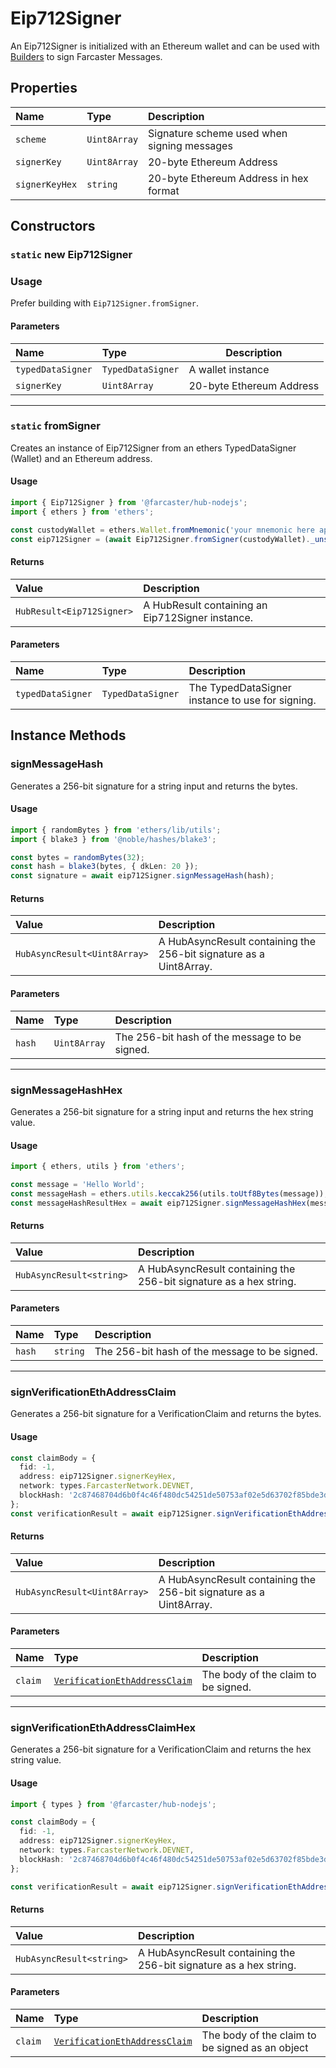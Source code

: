 # Eip712Signer

An Eip712Signer is initialized with an Ethereum wallet and can be used with [Builders](../builders/builders.md) to sign Farcaster Messages.

## Properties

| Name           | Type         | Description                                 |
| :------------- | :----------- | :------------------------------------------ |
| `scheme`       | `Uint8Array` | Signature scheme used when signing messages |
| `signerKey`    | `Uint8Array` | 20-byte Ethereum Address                    |
| `signerKeyHex` | `string`     | 20-byte Ethereum Address in hex format      |

## Constructors

### `static` new Eip712Signer

### Usage

Prefer building with `Eip712Signer.fromSigner`.

#### Parameters

| Name              | Type              | Description              |
| :---------------- | :---------------- | ------------------------ |
| `typedDataSigner` | `TypedDataSigner` | A wallet instance        |
| `signerKey`       | `Uint8Array`      | 20-byte Ethereum Address |

---

### `static` fromSigner

Creates an instance of Eip712Signer from an ethers TypedDataSigner (Wallet) and an Ethereum address.

#### Usage

```typescript
import { Eip712Signer } from '@farcaster/hub-nodejs';
import { ethers } from 'ethers';

const custodyWallet = ethers.Wallet.fromMnemonic('your mnemonic here apple orange banana');
const eip712Signer = (await Eip712Signer.fromSigner(custodyWallet)._unsafeUnwrap();
```

#### Returns

| Value                     | Description                                      |
| :------------------------ | :----------------------------------------------- |
| `HubResult<Eip712Signer>` | A HubResult containing an Eip712Signer instance. |

#### Parameters

| Name              | Type              | Description                                      |
| :---------------- | :---------------- | :----------------------------------------------- |
| `typedDataSigner` | `TypedDataSigner` | The TypedDataSigner instance to use for signing. |

## Instance Methods

### signMessageHash

Generates a 256-bit signature for a string input and returns the bytes.

#### Usage

```typescript
import { randomBytes } from 'ethers/lib/utils';
import { blake3 } from '@noble/hashes/blake3';

const bytes = randomBytes(32);
const hash = blake3(bytes, { dkLen: 20 });
const signature = await eip712Signer.signMessageHash(hash);
```

#### Returns

| Value                        | Description                                                        |
| :--------------------------- | :----------------------------------------------------------------- |
| `HubAsyncResult<Uint8Array>` | A HubAsyncResult containing the 256-bit signature as a Uint8Array. |

#### Parameters

| Name   | Type         | Description                                   |
| :----- | :----------- | :-------------------------------------------- |
| `hash` | `Uint8Array` | The 256-bit hash of the message to be signed. |

---

### signMessageHashHex

Generates a 256-bit signature for a string input and returns the hex string value.

#### Usage

```typescript
import { ethers, utils } from 'ethers';

const message = 'Hello World';
const messageHash = ethers.utils.keccak256(utils.toUtf8Bytes(message));
const messageHashResultHex = await eip712Signer.signMessageHashHex(messageHash);
```

#### Returns

| Value                    | Description                                                        |
| :----------------------- | :----------------------------------------------------------------- |
| `HubAsyncResult<string>` | A HubAsyncResult containing the 256-bit signature as a hex string. |

#### Parameters

| Name   | Type     | Description                                   |
| :----- | :------- | :-------------------------------------------- |
| `hash` | `string` | The 256-bit hash of the message to be signed. |

---

### signVerificationEthAddressClaim

Generates a 256-bit signature for a VerificationClaim and returns the bytes.

#### Usage

```typescript
const claimBody = {
  fid: -1,
  address: eip712Signer.signerKeyHex,
  network: types.FarcasterNetwork.DEVNET,
  blockHash: '2c87468704d6b0f4c46f480dc54251de50753af02e5d63702f85bde3da4f7a3d',
};
const verificationResult = await eip712Signer.signVerificationEthAddressClaim(claimBody);
```

#### Returns

| Value                        | Description                                                        |
| :--------------------------- | :----------------------------------------------------------------- |
| `HubAsyncResult<Uint8Array>` | A HubAsyncResult containing the 256-bit signature as a Uint8Array. |

#### Parameters

| Name    | Type                                                                             | Description                         |
| :------ | :------------------------------------------------------------------------------- | :---------------------------------- |
| `claim` | [`VerificationEthAddressClaim`](../modules/types.md#verificationethaddressclaim) | The body of the claim to be signed. |

---

### signVerificationEthAddressClaimHex

Generates a 256-bit signature for a VerificationClaim and returns the hex string value.

#### Usage

```typescript
import { types } from '@farcaster/hub-nodejs';

const claimBody = {
  fid: -1,
  address: eip712Signer.signerKeyHex,
  network: types.FarcasterNetwork.DEVNET,
  blockHash: '2c87468704d6b0f4c46f480dc54251de50753af02e5d63702f85bde3da4f7a3d',
};

const verificationResult = await eip712Signer.signVerificationEthAddressClaimHex(claimBody);
```

#### Returns

| Value                    | Description                                                        |
| :----------------------- | :----------------------------------------------------------------- |
| `HubAsyncResult<string>` | A HubAsyncResult containing the 256-bit signature as a hex string. |

#### Parameters

| Name    | Type                                                                             | Description                                     |
| :------ | :------------------------------------------------------------------------------- | :---------------------------------------------- |
| `claim` | [`VerificationEthAddressClaim`](../modules/types.md#verificationethaddressclaim) | The body of the claim to be signed as an object |
